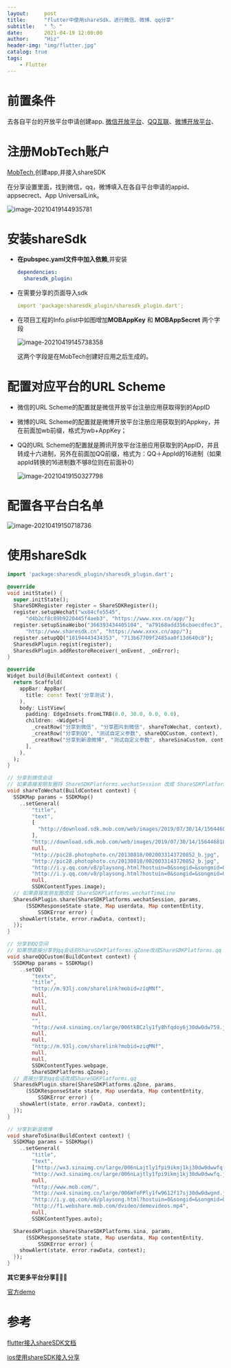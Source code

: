 ```yaml
---
layout:     post
title:      "flutter中使用shareSdk，进行微信、微博、qq分享"
subtitle:   " 🏷 "
date:       2021-04-19 12:00:00
author:     "Hiz"
header-img: "img/flutter.jpg"
catalog: true
tags:
    - Flutter
---
```


# 前置条件

去各自平台的开放平台申请创建app.
[微信开放平台](https://open.weixin.qq.com/cgi-bin/index?t=home/index&lang=zh_CN)、[QQ互联](https://connect.qq.com/manage.html#/mobileinfo/mobile/101944353)、[微博开放平台](https://open.weibo.com/)、

# 注册MobTech账户

[MobTech](https://www.mob.com/developer/register),创建app,并接入shareSDK

在分享设置里面，找到微信，qq，微博填入在各自平台申请的appid、appsecrect、App UniversalLink。

![image-20210419144935781](https://gitee.com/inkkk0516/typora/raw/master/image-20210419144935781.png)

# 安装shareSdk

* **在pubspec.yaml文件中加入依赖**,并安装

  ```yaml
  dependencies:
    sharesdk_plugin:
  ```

* 在需要分享的页面导入sdk

  ```yaml
  import 'package:sharesdk_plugin/sharesdk_plugin.dart';
  ```

* 在项目工程的Info.plist中如图增加**MOBAppKey** 和 **MOBAppSecret** 两个字段

  ![image-20210419145738358](https://gitee.com/inkkk0516/typora/raw/master/image-20210419145738358.png)

  这两个字段是在MobTech创建好应用之后生成的。

# **配置对应平台的URL Scheme**

* 微信的URL Scheme的配置就是微信开放平台注册应用获取得到的AppID

* 微博的URL Scheme的配置就是微博开放平台注册应用获取到的Appkey，并在前面加wb前缀，格式为wb+AppKey；

* QQ的URL Scheme的配置就是腾讯开放平台注册应用获取到的AppID，并且转成十六进制，另外在前面加QQ前缀，格式为：QQ＋AppId的16进制（如果appId转换的16进制数不够8位则在前面补0）

  ![image-20210419150327798](https://gitee.com/inkkk0516/typora/raw/master/image-20210419150327798.png)

# 配置各平台白名单

![image-20210419150718736](https://gitee.com/inkkk0516/typora/raw/master/image-20210419150718736.png)

# 使用shareSdk

```dart
import 'package:sharesdk_plugin/sharesdk_plugin.dart';

@override
void initState() {
  super.initState();
  ShareSDKRegister register = ShareSDKRegister();
  register.setupWechat("wx84cfe5545",
      "d4b2cf8c89b9220445f4aeb3", "https://www.xxx.cn/app/");
  register.setupSinaWeibo("366393434405104", "a79168add356cbaecdfec3",
      "http://www.sharesdk.cn", "https://www.xxxx.cn/app/");
  register.setupQQ("10194443434353", "713b67709f2485aa0f13d640c8");
  SharesdkPlugin.regist(register);
  SharesdkPlugin.addRestoreReceiver(_onEvent, _onError);
}

@override
Widget build(BuildContext context) {
  return Scaffold(
    appBar: AppBar(
      title: const Text('分享测试'),
    ),
    body: ListView(
      padding: EdgeInsets.fromLTRB(0.0, 30.0, 0.0, 0.0),
      children: <Widget>[
        _creatRow("分享到微信", "分享图片到微信", shareToWechat, context),
        _creatRow("分享到QQ", "测试自定义参数", shareQQCustom, context),
        _creatRow("分享到新浪微博", "测试自定义参数", shareSinaCustom, context),
      ],
    ),
  );
}

// 分享到微信会话
// 如果直接发朋友圈将 ShareSDKPlatforms.wechatSession 改成 ShareSDKPlatforms.wechatTimeLine
void shareToWechat(BuildContext context) {
  SSDKMap params = SSDKMap()
    ..setGeneral(
        "title",
        "text",
        [
          "http://download.sdk.mob.com/web/images/2019/07/30/14/1564468183056/750_750_65.12.png"
        ],
        "http://download.sdk.mob.com/web/images/2019/07/30/14/1564468183056/750_750_65.12.png",
        null,
        "http://pic28.photophoto.cn/20130818/0020033143720852_b.jpg",
        "http://pic28.photophoto.cn/20130818/0020033143720852_b.jpg",
        "http://i.y.qq.com/v8/playsong.html?hostuin=0&songid=&songmid=002x5Jje3eUkXT&_wv=1&source=qq&appshare=iphone&media_mid=002x5Jje3eUkXT",
        "http://i.y.qq.com/v8/playsong.html?hostuin=0&songid=&songmid=002x5Jje3eUkXT&_wv=1&source=qq&appshare=iphone&media_mid=002x5Jje3eUkXT",
        null,
        SSDKContentTypes.image);
  // 如果直接发朋友圈改成 ShareSDKPlatforms.wechatTimeLine
  SharesdkPlugin.share(ShareSDKPlatforms.wechatSession, params,
      (SSDKResponseState state, Map userdata, Map contentEntity,
          SSDKError error) {
    showAlert(state, error.rawData, context);
  });
}

// 分享到QQ空间
// 如果想直接分享到qq会话将ShareSDKPlatforms.qZone改成ShareSDKPlatforms.qq
void shareQQCustom(BuildContext context) {
  SSDKMap params = SSDKMap()
    ..setQQ(
        "textx",
        "title",
        "http://m.93lj.com/sharelink?mobid=ziqMNf",
        null,
        null,
        null,
        null,
        "",
        "http://wx4.sinaimg.cn/large/006tkBCzly1fy8hfqdoy6j30dw0dw759.jpg",
        null,
        null,
        "http://m.93lj.com/sharelink?mobid=ziqMNf",
        null,
        null,
        SSDKContentTypes.webpage,
        ShareSDKPlatforms.qZone);
  // 直接分享到qq会话改成ShareSDKPlatforms.qq
  SharesdkPlugin.share(ShareSDKPlatforms.qZone, params,
      (SSDKResponseState state, Map userdata, Map contentEntity,
          SSDKError error) {
    showAlert(state, error.rawData, context);
  });
}

// 分享到新浪微博
void shareToSina(BuildContext context) {
  SSDKMap params = SSDKMap()
    ..setGeneral(
        "title",
        "text",
        ["http://wx3.sinaimg.cn/large/006nLajtly1fpi9ikmj1kj30dw0dwwfq.jpg"],
        "http://wx3.sinaimg.cn/large/006nLajtly1fpi9ikmj1kj30dw0dwwfq.jpg",
        null,
        "http://www.mob.com/",
        "http://wx4.sinaimg.cn/large/006WfoFPly1fw9612f17sj30dw0dwgnd.jpg",
        "http://i.y.qq.com/v8/playsong.html?hostuin=0&songid=&songmid=002x5Jje3eUkXT&_wv=1&source=qq&appshare=iphone&media_mid=002x5Jje3eUkXT",
        "http://f1.webshare.mob.com/dvideo/demovideos.mp4",
        null,
        SSDKContentTypes.auto);

  SharesdkPlugin.share(ShareSDKPlatforms.sina, params,
      (SSDKResponseState state, Map userdata, Map contentEntity,
          SSDKError error) {
    showAlert(state, error.rawData, context);
  });
}
```

**其它更多平台分享**

[官方demo](https://github.com/MobClub/ShareSDK-For-Flutter/blob/master/README_CN.md)

# 参考

[flutter接入shareSDK文档](https://www.mob.com/wiki/detailed?wiki=ShareSDK_for_Flutter&id=14)

[ios使用shareSDK接入分享](https://blog.csdn.net/pipimob/article/details/79149898)